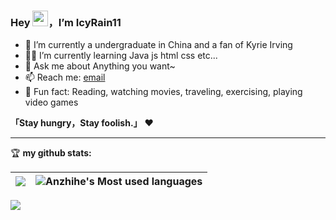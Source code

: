 ### Hey <img src="https://media.giphy.com/media/hvRJCLFzcasrR4ia7z/giphy.gif" width="25px">，I’m IcyRain11




- 🤖 I’m currently a undergraduate in China and a fan of Kyrie Irving
- 👨‍💻 I’m currently learning Java js html css etc...
- 💬 Ask me about Anything you want~
- 📫 Reach me: [email](mailto:734931302@qq.com)
- 🎣 Fun fact: Reading,  watching movies, traveling, exercising, playing video games

**「Stay hungry，Stay foolish.」** ❤️ 

<hr/>

🏆 **my github stats:**
  
|![](https://github-readme-stats.vercel.app/api?username=icyrain11)|![Anzhihe's Most used languages](https://github-readme-stats.vercel.app/api/top-langs/?username=icyrain11&layout=compact&hide_border=true&langs_count=10)|
|-|-|

![](https://raw.githubusercontent.com/anzhihe/anzhihe/main/assets/github-contribution-grid-snake.svg)
